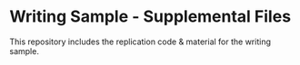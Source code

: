 # Writing Sample - Supplemental Files

This repository includes the replication code & material for the writing sample. 
